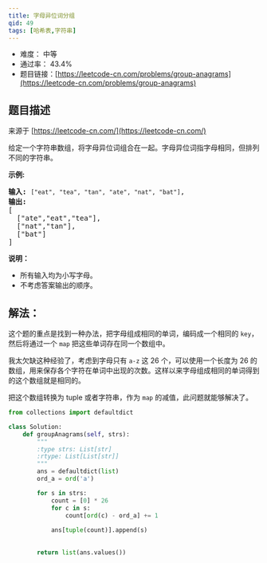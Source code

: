 ```yaml
---
title: 字母异位词分组
qid: 49
tags: [哈希表,字符串]
---
```



- 难度： 中等
- 通过率： 43.4%
- 题目链接：[https://leetcode-cn.com/problems/group-anagrams](https://leetcode-cn.com/problems/group-anagrams)


## 题目描述

来源于 [https://leetcode-cn.com/](https://leetcode-cn.com/)

<p>给定一个字符串数组，将字母异位词组合在一起。字母异位词指字母相同，但排列不同的字符串。</p>

<p><strong>示例:</strong></p>

<pre><strong>输入:</strong> <code>[&quot;eat&quot;, &quot;tea&quot;, &quot;tan&quot;, &quot;ate&quot;, &quot;nat&quot;, &quot;bat&quot;]</code>,
<strong>输出:</strong>
[
  [&quot;ate&quot;,&quot;eat&quot;,&quot;tea&quot;],
  [&quot;nat&quot;,&quot;tan&quot;],
  [&quot;bat&quot;]
]</pre>

<p><strong>说明：</strong></p>

<ul>
	<li>所有输入均为小写字母。</li>
	<li>不考虑答案输出的顺序。</li>
</ul>


## 解法：

这个题的重点是找到一种办法，把字母组成相同的单词，编码成一个相同的 `key`，然后将通过一个 `map` 把这些单词存在同一个数组中。

我太欠缺这种经验了，考虑到字母只有 `a-z` 这 26 个，可以使用一个长度为 26 的数组，用来保存各个字符在单词中出现的次数。这样以来字母组成相同的单词得到的这个数组就是相同的。

把这个数组转换为 tuple 或者字符串，作为 `map` 的减值，此问题就能够解决了。

```python
from collections import defaultdict

class Solution:
    def groupAnagrams(self, strs):
        """
        :type strs: List[str]
        :rtype: List[List[str]]
        """
        ans = defaultdict(list)
        ord_a = ord('a')

        for s in strs:
            count = [0] * 26
            for c in s:
                count[ord(c) - ord_a] += 1
            
            ans[tuple(count)].append(s)
            
            
        return list(ans.values())
```